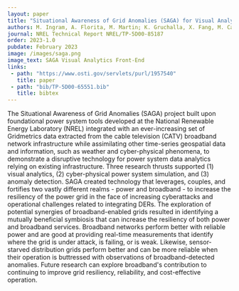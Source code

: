 ```yaml
---
layout: paper
title: "Situational Awareness of Grid Anomalies (SAGA) for Visual Analytics - Near-Real-Time Cyber-Physical Resiliency Through Machine Learning"
authors: M. Ingram, A. Florita, M. Martin; K. Gruchalla, X. Fang, M. Cai, G. Johnson, N. Guba, A. Hasandka, M. Mooney, et al. 
journal: NREL Technical Report NREL/TP-5D00-85187
order: 2023-1.0
pubdate: February 2023 
image: /images/saga.png
image_text: SAGA Visual Analytics Front-End
links:
 - path: "https://www.osti.gov/servlets/purl/1957540"
   title: paper
 - path: "bib/TP-5D00-65551.bib"
   title: bibtex
---
```


The Situational Awareness of Grid Anomalies (SAGA) project built upon foundational power system tools developed at the National Renewable Energy Laboratory (NREL) integrated with an ever-increasing set of Gridmetrics data extracted from the cable television (CATV) broadband network infrastructure while assimilating other time-series geospatial data and information, such as weather and cyber-physical phenomena, to demonstrate a disruptive technology for power system data analytics relying on existing infrastructure. Three research thrusts supported (1) visual analytics, (2) cyber-physical power system simulation, and (3) anomaly detection. SAGA created technology that leverages, couples, and fortifies two vastly different realms - power and broadband - to increase the resiliency of the power grid in the face of increasing cyberattacks and operational challenges related to integrating DERs. The exploration of potential synergies of broadband-enabled grids resulted in identifying a mutually beneficial symbiosis that can increase the resiliency of both power and broadband services. Broadband networks perform better with reliable power and are good at providing real-time measurements that identify where the grid is under attack, is failing, or is weak. Likewise, sensor-starved distribution grids perform better and can be more reliable when their operation is buttressed with observations of broadband-detected anomalies. Future research can explore broadband's contribution to continuing to improve grid resiliency, reliability, and cost-effective operation.
